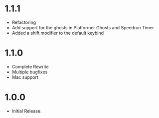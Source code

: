 # 1.1.1
- Refactoring
- Add support for the ghosts in Platformer Ghosts and Speedrun Timer
- Added a shift modifier to the default keybind
# 1.1.0
- Complete Rewrite
- Multiple bugfixes
- Mac support
# 1.0.0
- Initial Release.
